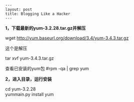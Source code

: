 ```text
---
layout: post
title: Blogging Like a Hacker
---
```
**1，下载最新的yum-3.2.28.tar.gz并解压**

wget http://yum.baseurl.org/download/3.4/yum-3.4.3.tar.gz

这个是解压

tar xvf yum-3.4.3.tar.gz

查看已安装的yum包
\#rpm -qa | grep yum

**2，进入目录，运行安装**

cd yum-3.2.28  
yummain.py install yum  
